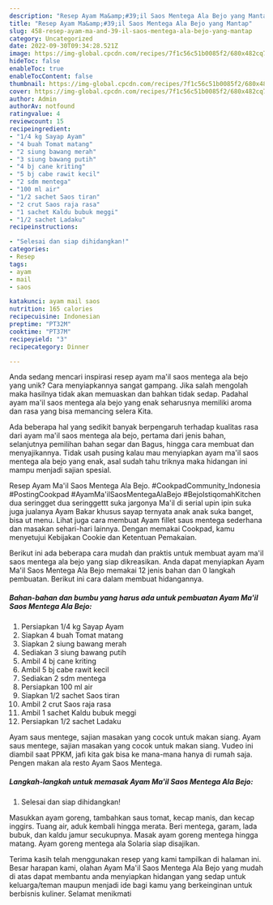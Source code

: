 ```yaml
---
description: "Resep Ayam Ma&amp;#39;il Saos Mentega Ala Bejo yang Mantap"
title: "Resep Ayam Ma&amp;#39;il Saos Mentega Ala Bejo yang Mantap"
slug: 458-resep-ayam-ma-and-39-il-saos-mentega-ala-bejo-yang-mantap
category: Uncategorized
date: 2022-09-30T09:34:28.521Z
image: https://img-global.cpcdn.com/recipes/7f1c56c51b0085f2/680x482cq70/ayam-mail-saos-mentega-ala-bejo-foto-resep-utama.jpg
hideToc: false
enableToc: true
enableTocContent: false
thumbnail: https://img-global.cpcdn.com/recipes/7f1c56c51b0085f2/680x482cq70/ayam-mail-saos-mentega-ala-bejo-foto-resep-utama.jpg
cover: https://img-global.cpcdn.com/recipes/7f1c56c51b0085f2/680x482cq70/ayam-mail-saos-mentega-ala-bejo-foto-resep-utama.jpg
author: Admin
authorAv: notfound
ratingvalue: 4
reviewcount: 15
recipeingredient:
- "1/4 kg Sayap Ayam"
- "4 buah Tomat matang"
- "2 siung bawang merah"
- "3 siung bawang putih"
- "4 bj cane kriting"
- "5 bj cabe rawit kecil"
- "2 sdm mentega"
- "100 ml air"
- "1/2 sachet Saos tiran"
- "2 crut Saos raja rasa"
- "1 sachet Kaldu bubuk meggi"
- "1/2 sachet Ladaku"
recipeinstructions:

- "Selesai dan siap dihidangkan!"
categories:
- Resep
tags:
- ayam
- mail
- saos

katakunci: ayam mail saos 
nutrition: 165 calories
recipecuisine: Indonesian
preptime: "PT32M"
cooktime: "PT37M"
recipeyield: "3"
recipecategory: Dinner

---
```





Anda sedang mencari inspirasi resep ayam ma&#39;il saos mentega ala bejo yang unik? Cara menyiapkannya sangat gampang. Jika salah mengolah maka hasilnya tidak akan memuaskan dan bahkan tidak sedap. Padahal ayam ma&#39;il saos mentega ala bejo yang enak seharusnya memiliki aroma dan rasa yang bisa memancing selera Kita.





Ada beberapa hal yang sedikit banyak berpengaruh terhadap kualitas rasa dari ayam ma&#39;il saos mentega ala bejo, pertama dari jenis bahan, selanjutnya pemilihan bahan segar dan Bagus, hingga cara membuat dan menyajikannya. Tidak usah pusing kalau mau menyiapkan ayam ma&#39;il saos mentega ala bejo yang enak,      asal sudah tahu triknya maka hidangan ini mampu menjadi sajian spesial.














Resep Ayam Ma&#39;il Saos Mentega Ala Bejo. #CookpadCommunity_Indonesia #PostingCookpad #AyamMa&#39;ilSaosMentegaAlaBejo #BejoIstiqomahKitchen dua seringget dua seringgettt suka jargonya Ma&#39;il di serial upin ipin suka juga jualanya Ayam Bakar khusus sayap ternyata anak anak suka banget, bisa ut menu. Lihat juga cara membuat Ayam fillet saus mentega sederhana dan masakan sehari-hari lainnya. Dengan memakai Cookpad, kamu menyetujui Kebijakan Cookie dan Ketentuan Pemakaian.






Berikut ini ada beberapa cara mudah dan praktis untuk membuat ayam ma&#39;il saos mentega ala bejo yang siap dikreasikan. Anda dapat menyiapkan Ayam Ma&#39;il Saos Mentega Ala Bejo memakai 12 jenis bahan dan 0 langkah pembuatan. Berikut ini cara dalam membuat hidangannya.

<!--inarticleads1-->

##### Bahan-bahan dan bumbu yang harus ada untuk pembuatan Ayam Ma&#39;il Saos Mentega Ala Bejo:

1. Persiapkan 1/4 kg Sayap Ayam
1. Siapkan 4 buah Tomat matang
1. Siapkan 2 siung bawang merah
1. Sediakan 3 siung bawang putih
1. Ambil 4 bj cane kriting
1. Ambil 5 bj cabe rawit kecil
1. Sediakan 2 sdm mentega
1. Persiapkan 100 ml air
1. Siapkan 1/2 sachet Saos tiran
1. Ambil 2 crut Saos raja rasa
1. Ambil 1 sachet Kaldu bubuk meggi
1. Persiapkan 1/2 sachet Ladaku


Ayam saus mentege, sajian masakan yang cocok untuk makan siang. Ayam saus mentege, sajian masakan yang cocok untuk makan siang. Vudeo ini diambil saat PPKM, jafi kita gak bisa ke mana-mana hanya di rumah saja. Pengen makan ala resto Ayam Saos Mentega. 

<!--inarticleads2-->

##### Langkah-langkah untuk memasak Ayam Ma&#39;il Saos Mentega Ala Bejo:


1. Selesai dan siap dihidangkan!

Masukkan ayam goreng, tambahkan saus tomat, kecap manis, dan kecap inggirs. Tuang air, aduk kembali hingga merata. Beri mentega, garam, lada bubuk, dan kaldu jamur secukupnya. Masak ayam goreng mentega hingga matang. Ayam goreng mentega ala Solaria siap disajikan. 

Terima kasih telah menggunakan resep yang kami tampilkan di halaman ini. Besar harapan kami, olahan Ayam Ma&#39;il Saos Mentega Ala Bejo yang mudah di atas dapat membantu anda menyiapkan hidangan yang sedap untuk keluarga/teman maupun menjadi ide bagi kamu yang berkeinginan untuk berbisnis kuliner. Selamat menikmati

